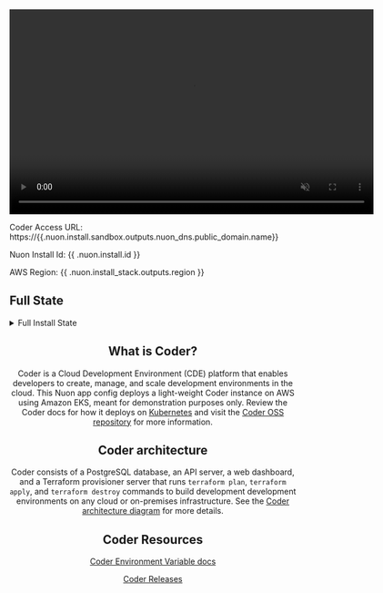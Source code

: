 <center>

  <video autoplay loop muted playsinline width="640" height="360">
    <source src="https://coder.together.agency/videos/logo/sections/0/content/9/value/video.mp4" type="video/mp4">
    Your browser does not support the video tag.
  </video>
</center>


Coder Access URL: https://{{.nuon.install.sandbox.outputs.nuon_dns.public_domain.name}}

Nuon Install Id: {{ .nuon.install.id }}

AWS Region: {{ .nuon.install_stack.outputs.region }}


## Full State

<details>
<summary>Full Install State</summary>
<pre>{{ toPrettyJson .nuon }}</pre>
</details>

<center>

## What is Coder?
Coder is a Cloud Development Environment (CDE) platform that enables developers to create, manage, and scale development environments in the cloud. This Nuon app config deploys a light-weight Coder instance on AWS using Amazon EKS, meant for demonstration purposes only. Review the Coder docs for how it deploys on [Kubernetes](https://coder.com/docs/install/kubernetes) and visit the [Coder OSS repository](https://github.com/coder/coder) for more information.

## Coder architecture
Coder consists of a PostgreSQL database, an API server, a web dashboard, and a Terraform provisioner server that runs `terraform plan`, `terraform apply`, and `terraform destroy` commands to build development development environments on any cloud or on-premises infrastructure.  See the [Coder architecture diagram](https://coder.com/docs/admin/infrastructure/architecture) for more details.

## Coder Resources

[Coder Environment Variable docs](https://coder.com/docs/reference/cli/server)

[Coder Releases](https://github.com/coder/coder/releases/)
</center>
